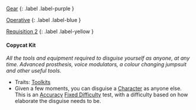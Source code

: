 
[Gear](Game/Gear-List)
{: .label .label-purple }

[Operative](Game/Operative)
{: .label .label-blue }

[Requisition 2](Game/Deployment#Requisition)
{: .label .label-yellow }
#### Copycat Kit
*All the tools and equipment required to disguise yourself as anyone, at any time. Advanced prosthesis, voice modulators, a colour changing jumpsuit and other useful tools.*
* Traits: [Toolkits](Game/Core/Gear#Toolkits)
* Given a few moments, you can disguise a [Character](Game/Core/Terminology#Character) as anyone else. This is an [Accuracy](Game/Core/Agility#Accuracy) [Fixed Difficulty](Game/Core/Skills#Fixed%20Difficulty) test, with a difficulty based on how elaborate the disguise needs to be. 

